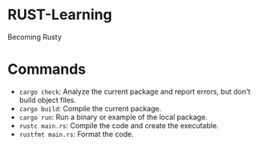 # RUST-Learning
Becoming Rusty


# Commands
- `cargo check`: Analyze the current package and report errors, but don't build object files.
- `cargo build`: Compile the current package.
- `cargo run`: Run a binary or example of the local package.
- `rustc main.rs`: Compile the code and create the executable.
- `rustfmt main.rs`: Format the code.